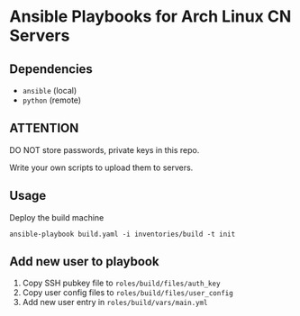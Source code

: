 Ansible Playbooks for Arch Linux CN Servers
========================

## Dependencies

* `ansible` (local)
* `python` (remote)

## ATTENTION

DO NOT store passwords, private keys in this repo.

Write your own scripts to upload them to servers.

## Usage

Deploy the build machine

```
ansible-playbook build.yaml -i inventories/build -t init
```

## Add new user to playbook

1. Copy SSH pubkey file to `roles/build/files/auth_key`
2. Copy user config files to `roles/build/files/user_config`
3. Add new user entry in `roles/build/vars/main.yml`


